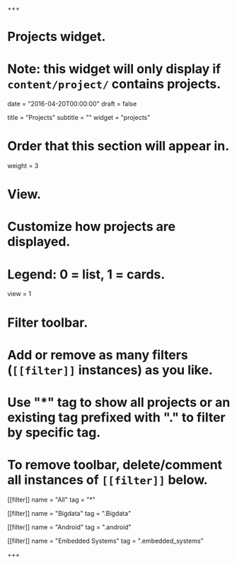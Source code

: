 +++
# Projects widget.
# Note: this widget will only display if `content/project/` contains projects.

date = "2016-04-20T00:00:00"
draft = false

title = "Projects"
subtitle = ""
widget = "projects"

# Order that this section will appear in.
weight = 3

# View.
# Customize how projects are displayed.
# Legend: 0 = list, 1 = cards.
view = 1

# Filter toolbar.
# Add or remove as many filters (`[[filter]]` instances) as you like.
# Use "*" tag to show all projects or an existing tag prefixed with "." to filter by specific tag.
# To remove toolbar, delete/comment all instances of `[[filter]]` below.
[[filter]]
  name = "All"
  tag = "*"
  
[[filter]]
  name = "Bigdata"
  tag = ".Bigdata"

[[filter]]
  name = "Android"
  tag = ".android"

[[filter]]
  name = "Embedded Systems"
  tag = ".embedded_systems"

+++

<script>
$(document).ready(function(){
    $(window).scroll(function() {
        $( ".project-item" ).each(function(){
            if($(this).isInViewport().length > 0){
                $( ".project-item" ).addClass( "animated zoomIn" );
            }
        });
    });
});
</script>
